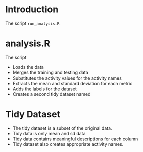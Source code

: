 # Introduction

The script `run_analysis.R`
  
# analysis.R
The script
- Loads the data
- Merges the training and testing data
- Substitutes the activity values for the activity names
- Extracts the mean and standard deviation for each metric
- Adds the labels for the dataset
- Creates a second tidy dataset named 	


# Tidy Dataset
- The tidy dataset is a subset of the original data.
- Tidy data is only mean and sd data
- Tidy data contains meaningful descriptions for each column
- Tidy dataset also creates appropriate activity names.


